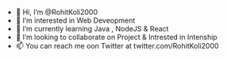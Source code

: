 - 👋 Hi, I’m @RohitKoli2000
- 👀 I’m interested in Web Deveopment 
- 🌱 I’m currently learning Java , NodeJS & React
- 💞️ I’m looking to collaborate on Project & Intrested in Intenship
- 📫 You can reach me oon Twitter at twitter.com/RohitKoli2000

<!---
RohitKoli2000/RohitKoli2000 is a ✨ special ✨ repository because its `README.md` (this file) appears on your GitHub profile.
You can click the Preview link to take a look at your changes.
--->
